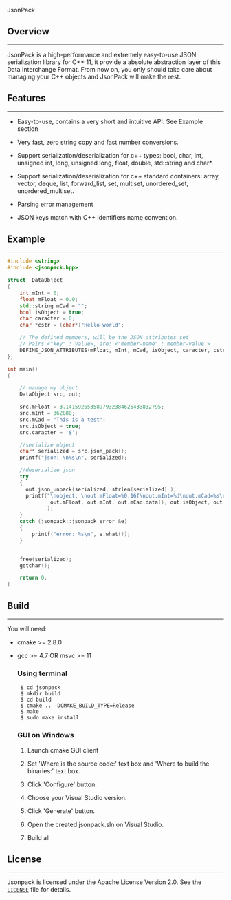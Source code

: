 JsonPack

## Overview
-----------

JsonPack is a high-performance and extremely easy-to-use JSON serialization
library for C++ 11, it provide a absolute abstraction layer of this Data Interchange Format. From now on,
you only should take care about managing your C++ objects and JsonPack will make the rest.

## Features
-----------

* Easy-to-use, contains a very short and intuitive API. See Example section

* Very fast, zero string copy and fast number conversions.

* Support serialization/deserialization for c++ types:
  bool, char, int, unsigned int, long, unsigned long, float, double, std::string and char*.
  
* Support serialization/deserialization for c++ standard containers:
  array, vector, deque, list, forward_list, set, multiset, unordered_set, unordered_multiset.

* Parsing error management

* JSON keys match with C++ identifiers name convention.

## Example
----------
~~~~~~~~~~cpp
#include <string>
#include <jsonpack.hpp>

struct  DataObject
{
    int mInt = 0;
    float mFloat = 0.0;
    std::string mCad = "";
    bool isObject = true;
    char caracter = 0;
    char *cstr = (char*)"Hello world";

    // The defined members, will be the JSON attributes set
    // Pairs <"key" : value>, are: <"member-name" : member-value >
    DEFINE_JSON_ATTRIBUTES(mFloat, mInt, mCad, isObject, caracter, cstr)
};

int main()
{

    // manage my object
    DataObject src, out;

    src.mFloat = 3.1415926535897932384626433832795;
    src.mInt = 362880;
    src.mCad = "This is a test";
    src.isObject = true;
    src.caracter = '$';

    //serialize object
    char* serialized = src.json_pack();
    printf("json: \n%s\n", serialized);

    //deserialize json
    try
    {
      out.json_unpack(serialized, strlen(serialized) );
      printf("\nobject: \nout.mFloat=%0.16f\nout.mInt=%d\nout.mCad=%s\nout.isObject=%d\nout.caracter=%c\ncstr=%s\n",
              out.mFloat, out.mInt, out.mCad.data(), out.isObject, out.caracter, out.cstr
             );
    }
    catch (jsonpack::jsonpack_error &e)
    {
        printf("error: %s\n", e.what());
    }


    free(serialized);
    getchar();

    return 0;
}
~~~~~~~~~~

## Build
--------

You will need:

 - cmake >= 2.8.0
 - gcc >= 4.7 OR msvc >= 11

    ### Using terminal

        $ cd jsonpack
        $ mkdir build
        $ cd build
        $ cmake .. -DCMAKE_BUILD_TYPE=Release
        $ make
        $ sudo make install

    ### GUI on Windows

    1. Launch cmake GUI client

    2. Set 'Where is the source code:' text box and 'Where to build
    the binaries:' text box.

    3. Click 'Configure' button.

    4. Choose your Visual Studio version.

    5. Click 'Generate' button.

    6. Open the created jsonpack.sln on Visual Studio.

    7. Build all


## License
----------

Jsonpack is licensed under the Apache License Version 2.0. See
the [`LICENSE`](./LICENSE) file for details.
